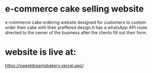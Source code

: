 # e-commerce cake selling website
e-commerce cake ordering website designed for customers to custom order their cake with their preffered design.It has a whatsApp API route directed to the owner of the business after the clients fill out their form.
# website is live at:
https://sweetdreamsbakery.vercel.app/
